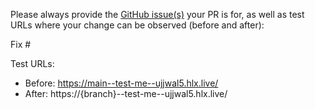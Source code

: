 Please always provide the [GitHub issue(s)](../issues) your PR is for, as well as test URLs where your change can be observed (before and after):

Fix #<gh-issue-id>

Test URLs:
- Before: https://main--test-me--ujjwal5.hlx.live/
- After: https://{branch}--test-me--ujjwal5.hlx.live/

